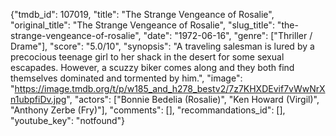 {"tmdb_id": 107019, "title": "The Strange Vengeance of Rosalie", "original_title": "The Strange Vengeance of Rosalie", "slug_title": "the-strange-vengeance-of-rosalie", "date": "1972-06-16", "genre": ["Thriller / Drame"], "score": "5.0/10", "synopsis": "A traveling salesman is lured by a precocious teenage girl to her shack in the desert for some sexual escapades. However, a scuzzy biker comes along and they both find themselves dominated and tormented by him.", "image": "https://image.tmdb.org/t/p/w185_and_h278_bestv2/7z7KHXDEvif7vWwNrXn1ubpfiDv.jpg", "actors": ["Bonnie Bedelia (Rosalie)", "Ken Howard (Virgil)", "Anthony Zerbe (Fry)"], "comments": [], "recommandations_id": [], "youtube_key": "notfound"}